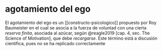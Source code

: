 # agotamiento del ego
El agotamiento del ego es un [[constructo-psicologico]] propuesto por Roy Baumeister en el cual se asocia a la fuerza de voluntad con una cierta *reserva finita*, asociada al azúcar, según @reagle2019 [cap. 4, sec. The Science of Motivation], que debe *recargarse*. Este término está a discusión científica, pues no se ha replicado correctamente
